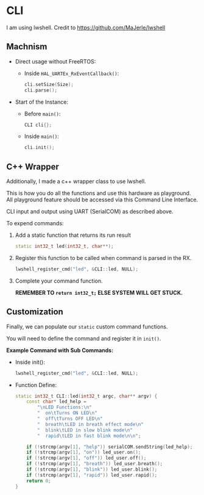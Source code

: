 # CLI

I am using lwshell. Credit to <https://github.com/MaJerle/lwshell>


## Machnism

- Direct usage without FreeRTOS:
	- Inside `HAL_UARTEx_RxEventCallback()`:
		```c++
		cli.setSize(Size);
		cli.parse();
		```

- Start of the Instance:
	- Before `main()`:
		```c++
		CLI cli{};
		```
	
	- Inside `main()`:
		```c++
		cli.init();
		```

## C++ Wrapper

Additionally, I made a c++ wrapper class to use lwshell.

This is how you do all the functions and use this hardware as playground. All playground feature should be accessed via this Command Line Interface.

CLI input and output using UART (SerialCOM) as described above.

To expend commands:
1. Add a static function that returns its run result
	```c++
	static int32_t led(int32_t, char**);
	```
2. Register this function to be called when command is parsed in the RX.
	```c++
	lwshell_register_cmd("led", &CLI::led, NULL);
	```
3. Complete your command function.
   
   **REMEMBER TO `return int32_t;` ELSE SYSTEM WILL GET STUCK.**


## Customization

Finally, we can populate our `static` custom command functions.

You will need to define the command and register it in `init()`.


**Example Command with Sub Commands:**

- Inside init():
	```c++
	lwshell_register_cmd("led", &CLI::led, NULL);
	```

- Function Define:
	```c++
	static int32_t CLI::led(int32_t argc, char** argv) {
		const char* led_help =
			"\nLED Functions:\n"
			"  on\tTurns ON LED\n"
			"  off\tTurns OFF LED\n"
			"  breath\tLED in breath effect mode\n"
			"  blink\tLED in slow blink mode\n"
			"  rapid\tLED in fast blink mode\n\n";

		if (!strcmp(argv[1], "help")) serialCOM.sendString(led_help);
		if (!strcmp(argv[1], "on")) led_user.on();
		if (!strcmp(argv[1], "off")) led_user.off();
		if (!strcmp(argv[1], "breath")) led_user.breath();
		if (!strcmp(argv[1], "blink")) led_user.blink();
		if (!strcmp(argv[1], "rapid")) led_user.rapid();
		return 0;
	}
	```